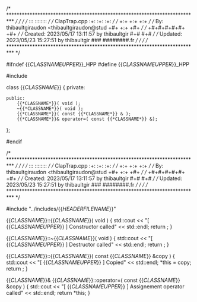 /* ************************************************************************** */
/*                                                                            */
/*                                                        :::      ::::::::   */
/*   ClapTrap.cpp                                       :+:      :+:    :+:   */
/*                                                    +:+ +:+         +:+     */
/*   By: thibaultgiraudon <thibaultgiraudon@stud    +#+  +:+       +#+        */
/*                                                +#+#+#+#+#+   +#+           */
/*   Created: 2023/05/17 13:11:57 by thibaultgir       #+#    #+#             */
/*   Updated: 2023/05/23 15:27:51 by thibaultgir      ###   ########.fr       */
/*                                                                            */
/* ************************************************************************** */

#ifndef {{*CLASSNAMEUPPER*}}_HPP
#define {{*CLASSNAMEUPPER*}}_HPP

#include <iostream>

class {{*CLASSNAME*}} {
    private:
        
    public:
        {{*CLASSNAME*}}( void );
        ~{{*CLASSNAME*}}( void );
        {{*CLASSNAME*}}( const {{*CLASSNAME*}} & );
        {{*CLASSNAME*}}& operator=( const {{*CLASSNAME*}} &);
};

#endif



/* ************************************************************************** */
/*                                                                            */
/*                                                        :::      ::::::::   */
/*   ClapTrap.cpp                                       :+:      :+:    :+:   */
/*                                                    +:+ +:+         +:+     */
/*   By: thibaultgiraudon <thibaultgiraudon@stud    +#+  +:+       +#+        */
/*                                                +#+#+#+#+#+   +#+           */
/*   Created: 2023/05/17 13:11:57 by thibaultgir       #+#    #+#             */
/*   Updated: 2023/05/23 15:27:51 by thibaultgir      ###   ########.fr       */
/*                                                                            */
/* ************************************************************************** */

#include "../includes/{{*HEADERFILENAME*}}"

{{*CLASSNAME*}}::{{*CLASSNAME*}}( void ) {
	std::cout << "[ {{*CLASSNAMEUPPER*}} ] Constructor called" << std::endl;
	return ;
}

{{*CLASSNAME*}}::~{{*CLASSNAME*}}( void ) {
	std::cout << "[ {{*CLASSNAMEUPPER*}} ] Destructor called" << std::endl;
	return ;
}

{{*CLASSNAME*}}::{{*CLASSNAME*}}( const {{*CLASSNAME*}} &copy ) {
	std::cout << "[ {{*CLASSNAMEUPPER*}} ] Copied" << std::endl;
	*this = copy;
	return ;
}

{{*CLASSNAME*}}& {{*CLASSNAME*}}::operator=( const {{*CLASSNAME*}} &copy ) {
	std::cout << "[ {{*CLASSNAMEUPPER*}} ]  Assignement operator called" << std::endl;
	return *this;
}

